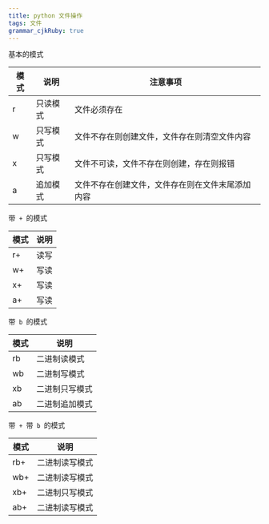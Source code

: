 ```yaml
---
title: python 文件操作
tags: 文件
grammar_cjkRuby: true
---
```


基本的模式

| 模式 | 说明 | 注意事项 |
| --- | --- | --- |
| r | 只读模式 | 文件必须存在 |
| w | 只写模式 | 文件不存在则创建文件，文件存在则清空文件内容 |
| x | 只写模式 | 文件不可读，文件不存在则创建，存在则报错 |
| a | 追加模式 | 文件不存在创建文件，文件存在则在文件末尾添加内容 |

带` + `的模式

| 模式 | 说明 |
| --- | --- |
| r+ | 读写 |
| w+ | 写读 |
| x+ | 写读 |
| a+ | 写读 |

带` b `的模式

| 模式 | 说明 |
| --- | --- |
| rb | 二进制读模式 |
| wb | 二进制写模式 |
| xb | 二进制只写模式 |
| ab | 二进制追加模式 |


带` + `带` b `的模式

| 模式 | 说明 |
| --- | --- |
| rb+ | 二进制读写模式 |
| wb+ | 二进制读写模式 |
| xb+ | 二进制只写模式 |
| ab+ | 二进制读写模式 |